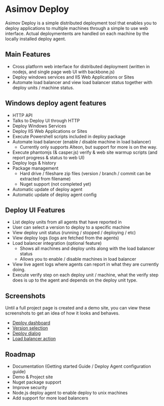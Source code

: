 Asimov Deploy
=============

Asimov Deploy is a simple distributed deployment tool that enables you to deploy applications to multiple machines through a simple to use web interface. Actual deploymentents are handled on each machine by the locally installed deploy agent.

## Main Features
* Cross platform web interface for distributed deployment (written in nodejs, and single page web UI with backbone.js)
* Deploy windows services and IIS Web Applications or Sites
* Automate load balancer and view load balancer status together with deploy units / machine status.

## Windows deploy agent features
* HTTP API
* Talks to Deploy UI through HTTP
* Deploy Windows Services
* Deploy IIS Web Applications or Sites
* Execute Powershell scripts included in deploy package
* Automate load balancer (enable / disable machine in load balancer)
    * Currently only supports Alteon, but support for more is on the way.
* Execute phantomjs (& casper.js) verify & web site warmup scripts (and report progress & status to web UI)
* Deploy logs & history
* Package management
   * Hard drive / fileshare zip files (version / branch / commit can be extracted from filename)
   * Nuget support (not completed yet)
* Automatic update of deploy agent
* Automatic update of deploy agent config

## Deploy UI Features
* List deploy units from all agents that have reported in
* User can select a version to deploy to a specific machine
* View deploy unit status (running / stopped / deploying / etc)
* View deploy logs (logs are fetched from the agents)
* Load balancer integration (optional feature)
   * Shows all machines and deploy units along with the load balancer status
   * Allows you to enable / disable machines in load balancer
* View live agent logs where agents can report in what they are currently doing.
* Execute verify step on each deploy unit / machine, what the verify step does is up to the agent and depends on the deploy unit type.

## Screenshots
Until a full project page is created and a demo site, you can view these screenshots to get an idea of how it looks and behaves.
* [Deploy dashboard](https://raw.github.com/asimov-deploy/asimov-deploy/gh-pages/images/screenshots/screenshot-1.png)
* [Version selection](https://github.com/asimov-deploy/asimov-deploy/raw/gh-pages/images/screenshots/screenshot-2-select-version.PNG)
* [Deploy dialog](https://github.com/asimov-deploy/asimov-deploy/raw/gh-pages/images/screenshots/screenshot-3-confirm-deploy.PNG)
* [Load balancer action](https://github.com/asimov-deploy/asimov-deploy/raw/gh-pages/images/screenshots/screenshot-4-loadbalancer.PNG)

## Roadmap
* Documentation (Getting started Guide / Deploy Agent configuration guide)
* Demo & Project site
* Nuget package support
* Improve security
* Node.js deploy agent to enable deploy to unix machines
* Add support for more load balancers

